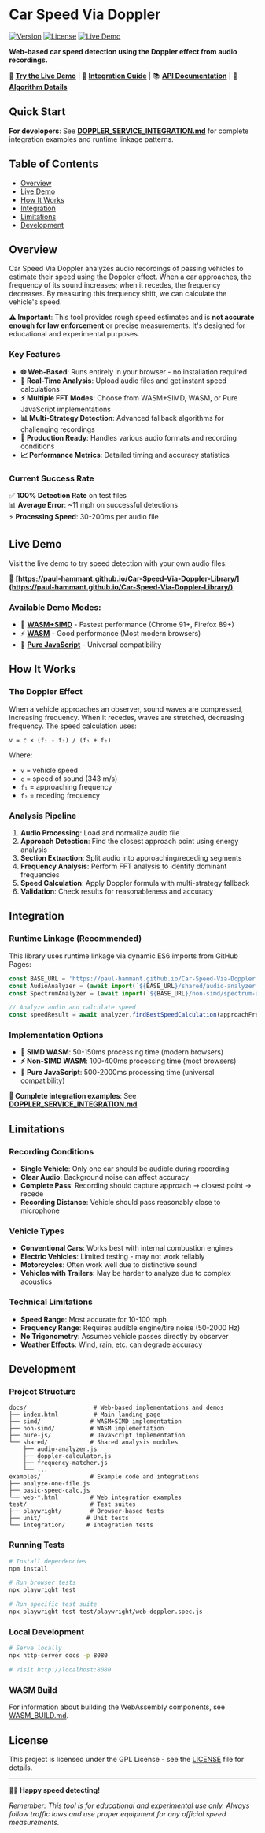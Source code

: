 # Car Speed Via Doppler

[![Version](https://img.shields.io/badge/version-2.0.0-blue.svg)](package.json)
[![License](https://img.shields.io/badge/license-GPL-green.svg)](LICENSE)
[![Live Demo](https://img.shields.io/badge/demo-live-brightgreen.svg)](https://paul-hammant.github.io/Car-Speed-Via-Doppler-Library/)

**Web-based car speed detection using the Doppler effect from audio recordings.**

🎯 [**Try the Live Demo**](https://paul-hammant.github.io/Car-Speed-Via-Doppler/) | 🚀 [**Integration Guide**](DOPPLER_SERVICE_INTEGRATION.md) | 📚 [**API Documentation**](API.md) | 🔬 [**Algorithm Details**](ARCHITECTURE.md)

## Quick Start

**For developers**: See [**DOPPLER_SERVICE_INTEGRATION.md**](DOPPLER_SERVICE_INTEGRATION.md) for complete integration examples and runtime linkage patterns.

## Table of Contents

- [Overview](#overview)
- [Live Demo](#live-demo)
- [How It Works](#how-it-works)
- [Integration](#integration)
- [Limitations](#limitations)
- [Development](#development)

## Overview

Car Speed Via Doppler analyzes audio recordings of passing vehicles to estimate their speed using the Doppler effect. When a car approaches, the frequency of its sound increases; when it recedes, the frequency decreases. By measuring this frequency shift, we can calculate the vehicle's speed.

**⚠️ Important**: This tool provides rough speed estimates and is **not accurate enough for law enforcement** or precise measurements. It's designed for educational and experimental purposes.

### Key Features

- **🌐 Web-Based**: Runs entirely in your browser - no installation required
- **🎯 Real-Time Analysis**: Upload audio files and get instant speed calculations  
- **⚡ Multiple FFT Modes**: Choose from WASM+SIMD, WASM, or Pure JavaScript implementations
- **📊 Multi-Strategy Detection**: Advanced fallback algorithms for challenging recordings
- **🔧 Production Ready**: Handles various audio formats and recording conditions
- **📈 Performance Metrics**: Detailed timing and accuracy statistics

### Current Success Rate

✅ **100% Detection Rate** on test files  
📊 **Average Error**: ~11 mph on successful detections  
⚡ **Processing Speed**: 30-200ms per audio file

## Live Demo

Visit the live demo to try speed detection with your own audio files:

🎯 **[https://paul-hammant.github.io/Car-Speed-Via-Doppler-Library/](https://paul-hammant.github.io/Car-Speed-Via-Doppler-Library/)**

### Available Demo Modes:

- 🚀 **[WASM+SIMD](https://paul-hammant.github.io/Car-Speed-Via-Doppler-Library/simd/)** - Fastest performance (Chrome 91+, Firefox 89+)
- ⚡ **[WASM](https://paul-hammant.github.io/Car-Speed-Via-Doppler-Library/non-simd/)** - Good performance (Most modern browsers)  
- 📝 **[Pure JavaScript](https://paul-hammant.github.io/Car-Speed-Via-Doppler-Library/pure-js/)** - Universal compatibility

## How It Works

### The Doppler Effect

When a vehicle approaches an observer, sound waves are compressed, increasing frequency. When it recedes, waves are stretched, decreasing frequency. The speed calculation uses:

```
v = c × (f₁ - f₂) / (f₁ + f₂)
```

Where:
- `v` = vehicle speed
- `c` = speed of sound (343 m/s)  
- `f₁` = approaching frequency
- `f₂` = receding frequency

### Analysis Pipeline

1. **Audio Processing**: Load and normalize audio file
2. **Approach Detection**: Find the closest approach point using energy analysis
3. **Section Extraction**: Split audio into approaching/receding segments
4. **Frequency Analysis**: Perform FFT analysis to identify dominant frequencies
5. **Speed Calculation**: Apply Doppler formula with multi-strategy fallback
6. **Validation**: Check results for reasonableness and accuracy

## Integration

### Runtime Linkage (Recommended)

This library uses runtime linkage via dynamic ES6 imports from GitHub Pages:

```javascript
const BASE_URL = 'https://paul-hammant.github.io/Car-Speed-Via-Doppler';
const AudioAnalyzer = (await import(`${BASE_URL}/shared/audio-analyzer.js`)).default;
const SpectrumAnalyzer = (await import(`${BASE_URL}/non-simd/spectrum-analyzer.js`)).default;

// Analyze audio and calculate speed
const speedResult = await analyzer.findBestSpeedCalculation(approachFreqs, recedeFreqs);
```

### Implementation Options

- **🚀 SIMD WASM**: 50-150ms processing time (modern browsers)
- **⚡ Non-SIMD WASM**: 100-400ms processing time (most browsers)  
- **📝 Pure JavaScript**: 500-2000ms processing time (universal compatibility)

**📖 Complete integration examples**: See [**DOPPLER_SERVICE_INTEGRATION.md**](DOPPLER_SERVICE_INTEGRATION.md)

## Limitations

### Recording Conditions
- **Single Vehicle**: Only one car should be audible during recording
- **Clear Audio**: Background noise can affect accuracy
- **Complete Pass**: Recording should capture approach → closest point → recede
- **Recording Distance**: Vehicle should pass reasonably close to microphone

### Vehicle Types
- **Conventional Cars**: Works best with internal combustion engines
- **Electric Vehicles**: Limited testing - may not work reliably
- **Motorcycles**: Often work well due to distinctive sound
- **Vehicles with Trailers**: May be harder to analyze due to complex acoustics

### Technical Limitations
- **Speed Range**: Most accurate for 10-100 mph
- **Frequency Range**: Requires audible engine/tire noise (50-2000 Hz)
- **No Trigonometry**: Assumes vehicle passes directly by observer
- **Weather Effects**: Wind, rain, etc. can degrade accuracy

## Development

### Project Structure
```
docs/                   # Web-based implementations and demos
├── index.html          # Main landing page
├── simd/              # WASM+SIMD implementation  
├── non-simd/          # WASM implementation
├── pure-js/           # JavaScript implementation
└── shared/            # Shared analysis modules
    ├── audio-analyzer.js
    ├── doppler-calculator.js
    ├── frequency-matcher.js
    └── ...
examples/              # Example code and integrations
├── analyze-one-file.js
├── basic-speed-calc.js
└── web-*.html         # Web integration examples
test/                  # Test suites
├── playwright/        # Browser-based tests
├── unit/             # Unit tests
└── integration/      # Integration tests
```

### Running Tests
```bash
# Install dependencies
npm install

# Run browser tests
npx playwright test

# Run specific test suite
npx playwright test test/playwright/web-doppler.spec.js
```

### Local Development
```bash
# Serve locally
npx http-server docs -p 8080

# Visit http://localhost:8080
```

### WASM Build
For information about building the WebAssembly components, see [WASM_BUILD.md](WASM_BUILD.md).

## License

This project is licensed under the GPL License - see the [LICENSE](LICENSE) file for details.

---

**🚗💨 Happy speed detecting!** 

*Remember: This tool is for educational and experimental use only. Always follow traffic laws and use proper equipment for any official speed measurements.*